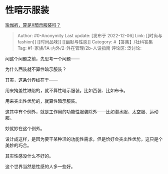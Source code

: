 # 性暗示服装
[瑜伽裤，算是X暗示服装吗？](https://www.zhihu.com/question/551600375/answer/2789581052)

> Author: #0-Anonymity
> Last update: [发布于 2022-12-06]
> Link: [[时尚与fashion]] [[时尚品味]] [[幽默与性感]]
> Category: #【答集】/社科答集
> Tag: #1-家族/1A-内外/2-外在管理/2b-人设指南
> 评论区:
> 泛讨论:

问这个问题之前，先思考一个问题——

为什么西装就不算性暗示服装？

其实，这条分界线在于——

用来掩盖性缺陷的，就不算性暗示服装。比如西装、比如布卡。

用来突出性优势的，就算性暗示服装。

这其中有个例外，就是工作用的功能性服装除外——比如潜水服、太空服、运动服。

妙就妙在这个例外。

设计成这样，是因为要干某种活的功能性需求，但是恰好会突出性优势，这只是个美妙的巧合。

其实性感没什么不好的。

这个世界当然是性感的人多一些好。
